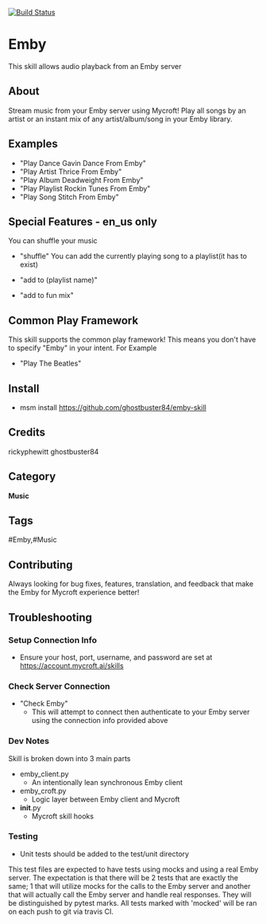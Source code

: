 [![Build Status](https://travis-ci.com/rickyphewitt/emby-skill.svg?branch=master)](https://travis-ci.com/rickyphewitt/emby-skill)
# Emby
This skill allows audio playback from an Emby server

## About 
Stream music from your Emby server using Mycroft! Play all songs by an artist or an instant mix of any artist/album/song in your Emby library. 

## Examples 
* "Play Dance Gavin Dance From Emby"
* "Play Artist Thrice From Emby"
* "Play Album Deadweight From Emby"
* "Play Playlist Rockin Tunes From Emby"
* "Play Song Stitch From Emby"

## Special Features - en_us only
You can shuffle your music

* "shuffle"
You can add the currently playing song to a playlist(it has to exist)

* "add to (playlist name)"
* "add to fun mix"
## Common Play Framework
This skill supports the common play framework! This means you don't have to specify "Emby" in your intent. For Example
* "Play The Beatles"

## Install
* msm install https://github.com/ghostbuster84/emby-skill

## Credits 
rickyphewitt
ghostbuster84

## Category
**Music**

## Tags
#Emby,#Music

## Contributing
Always looking for bug fixes, features, translation, and feedback that make the Emby for Mycroft experience better!

## Troubleshooting
### Setup Connection Info
* Ensure your host, port, username, and password are set at https://account.mycroft.ai/skills
### Check Server Connection
* "Check Emby"
    * This will attempt to connect then authenticate to your Emby server using the connection info provided above

### Dev Notes
Skill is broken down into 3 main parts
* emby_client.py
    * An intentionally lean synchronous Emby client
* emby_croft.py
    * Logic layer between Emby client and Mycroft
* __init__.py
    * Mycroft skill hooks

### Testing
* Unit tests should be added to the test/unit directory

This test files are expected to have tests using mocks and using a real Emby server.
The expectation is that there will be 2 tests that are exactly the same;
1 that will utilize mocks for the calls to the Emby server and another that
will actually call the Emby server and handle real responses. 
They will be distinguished by pytest marks. All tests marked with 'mocked' will be ran
on each push to git via travis CI. 



